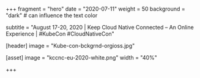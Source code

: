 +++
fragment = "hero"
date = "2020-07-11"
weight = 50
background = "dark" # can influence the text color

subtitle = "August 17-20, 2020 | Keep Cloud Native Connected – An Online Experience | #KubeCon #CloudNativeCon"

[header]
  image = "Kube-con-bckgrnd-orgioss.jpg"

[asset]
  image = "kccnc-eu-2020-white.png"
  width = "40%"

+++

